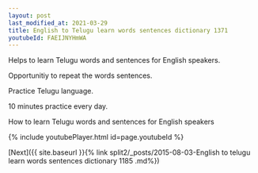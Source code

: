 ```yaml
---
layout: post
last_modified_at: 2021-03-29
title: English to Telugu learn words sentences dictionary 1371 
youtubeId: FAEIJNYHmWA
---
```

 
 
Helps to learn Telugu words and sentences for English speakers.

Opportunitiy to repeat the words sentences. 

Practice Telugu language. 
 
10 minutes practice every day. 
 
How to learn Telugu words and sentences for English speakers 
 
{% include youtubePlayer.html id=page.youtubeId %}
 
 
[Next]({{ site.baseurl }}{% link  split2/_posts/2015-08-03-English to telugu learn words sentences dictionary 1185 .md%})
 
